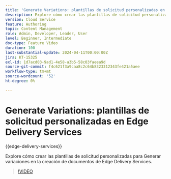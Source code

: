 ```yaml
---
title: 'Generate Variations: plantillas de solicitud personalizadas en Edge Delivery Services'
description: Explore cómo crear las plantillas de solicitud personalizadas para Generar variaciones en la creación de documentos de Edge Delivery Services.
version: Cloud Service
feature: Authoring
topic: Content Management
role: Admin, Developer, Leader, User
level: Beginner, Intermediate
doc-type: Feature Video
duration: 100
last-substantial-update: 2024-04-11T00:00:00Z
jira: KT-15325
exl-id: 1d7acd03-9ad1-4e58-a3b5-58c03faeea9d
source-git-commit: f4c621f3a9caa8c2c64b8323312343fe421a5aee
workflow-type: tm+mt
source-wordcount: '52'
ht-degree: 0%

---
```


# Generate Variations: plantillas de solicitud personalizadas en Edge Delivery Services

{{edge-delivery-services}}

Explore cómo crear las plantillas de solicitud personalizadas para Generar variaciones en la creación de documentos de Edge Delivery Services.

>[!VIDEO](https://video.tv.adobe.com/v/3428316/?learn=on)


